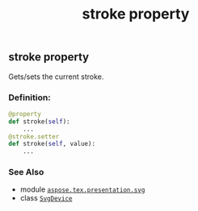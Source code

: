 ﻿---
title: stroke property
second_title: Aspose.TeX for Python via .NET API References
description: 
type: docs
weight: 250
url: /python-net/aspose.tex.presentation.svg/svgdevice/stroke/
is_root: false
---

## stroke property


Gets/sets the current stroke.
### Definition:
```python
@property
def stroke(self):
    ...
@stroke.setter
def stroke(self, value):
    ...
```

### See Also
* module [`aspose.tex.presentation.svg`](../../)
* class [`SvgDevice`](/tex/python-net/aspose.tex.presentation.svg/svgdevice)
